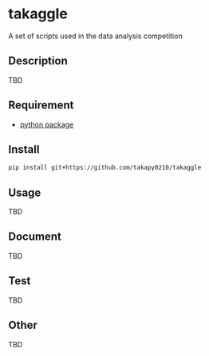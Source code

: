 # takaggle
A set of scripts used in the data analysis competition

## Description
TBD

## Requirement
- [python package](https://github.com/takapy0210/takaggle/blob/master/requirements.txt)

## Install
```sh
pip install git+https://github.com/takapy0210/takaggle
```

## Usage
TBD

## Document
TBD

## Test
TBD

## Other
TBD

